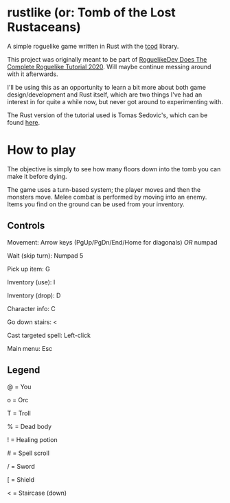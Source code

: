 # rustlike (or: Tomb of the Lost Rustaceans)
A simple roguelike game written in Rust with the [tcod](https://github.com/tomassedovic/tcod-rs) library.

This project was originally meant to be part of [RoguelikeDev Does The Complete Roguelike Tutorial 2020](https://www.reddit.com/r/roguelikedev/comments/grccvt/roguelikedev_does_the_complete_roguelike_tutorial/). Will maybe continue messing around with it afterwards.

I'll be using this as an opportunity to learn a bit more about both game design/development and Rust itself, which are two things I've had an interest in for quite a while now, but never got around to experimenting with.

The Rust version of the tutorial used is Tomas Sedovic's, which can be found [here](https://tomassedovic.github.io/roguelike-tutorial/).

# How to play

The objective is simply to see how many floors down into the tomb you can make it before dying.

The game uses a turn-based system; the player moves and then the monsters move. Melee combat is performed by moving into an enemy. Items you find on the ground can be used from your inventory.

## Controls

Movement: Arrow keys (PgUp/PgDn/End/Home for diagonals) *OR* numpad

Wait (skip turn): Numpad 5

Pick up item: G

Inventory (use): I

Inventory (drop): D

Character info: C

Go down stairs: <

Cast targeted spell: Left-click

Main menu: Esc

## Legend

@ = You

o = Orc

T = Troll

% = Dead body

! = Healing potion

\# = Spell scroll

/ = Sword

[ = Shield

< = Staircase (down)
